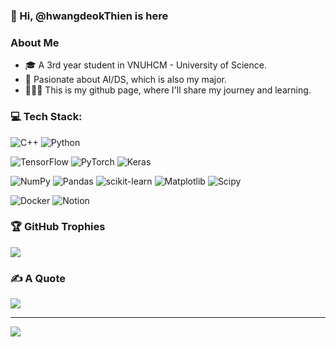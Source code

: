 ### 👋 Hi, @hwangdeokThien is here

### About Me
- 🎓 A 3rd year student in VNUHCM - University of Science.
- 📝 Pasionate about AI/DS, which is also my major.
- 🧑🏻‍💻 This is my github page, where I'll share my journey and learning.


### 💻 Tech Stack:
![C++](https://img.shields.io/badge/c++-%2300599C.svg?style=for-the-badge&logo=c%2B%2B&logoColor=white) ![Python](https://img.shields.io/badge/python-3670A0?style=for-the-badge&logo=python&logoColor=ffdd54) 

![TensorFlow](https://img.shields.io/badge/TensorFlow-%23FF6F00.svg?style=for-the-badge&logo=TensorFlow&logoColor=white) ![PyTorch](https://img.shields.io/badge/PyTorch-%23EE4C2C.svg?style=for-the-badge&logo=PyTorch&logoColor=white) ![Keras](https://img.shields.io/badge/Keras-%23D00000.svg?style=for-the-badge&logo=Keras&logoColor=white) 

![NumPy](https://img.shields.io/badge/numpy-%23013243.svg?style=for-the-badge&logo=numpy&logoColor=white) ![Pandas](https://img.shields.io/badge/pandas-%23150458.svg?style=for-the-badge&logo=pandas&logoColor=white) ![scikit-learn](https://img.shields.io/badge/scikit--learn-%23F7931E.svg?style=for-the-badge&logo=scikit-learn&logoColor=white) ![Matplotlib](https://img.shields.io/badge/Matplotlib-%23ffffff.svg?style=for-the-badge&logo=Matplotlib&logoColor=black) ![Scipy](https://img.shields.io/badge/SciPy-%230C55A5.svg?style=for-the-badge&logo=scipy&logoColor=%white) 

![Docker](https://img.shields.io/badge/docker-%230db7ed.svg?style=for-the-badge&logo=docker&logoColor=white) ![Notion](https://img.shields.io/badge/Notion-%23000000.svg?style=for-the-badge&logo=notion&logoColor=white) 

### 🏆 GitHub Trophies
![](https://github-profile-trophy.vercel.app/?username=hwangdeokThien&theme=dark&no-frame=true&no-bg=false&margin-w=4)

### ✍️ A Quote
![](https://quotes-github-readme.vercel.app/api?type=horizontal&theme=radical)

---
[![](https://visitcount.itsvg.in/api?id=hwangdeokThien&icon=0&color=0)](https://visitcount.itsvg.in)


